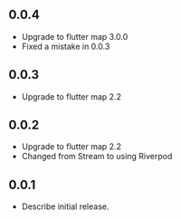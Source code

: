 ## 0.0.4

* Upgrade to flutter map 3.0.0
* Fixed a mistake in 0.0.3

## 0.0.3

* Upgrade to flutter map 2.2

## 0.0.2

* Upgrade to flutter map 2.2
* Changed from Stream to using Riverpod

## 0.0.1

* Describe initial release.
